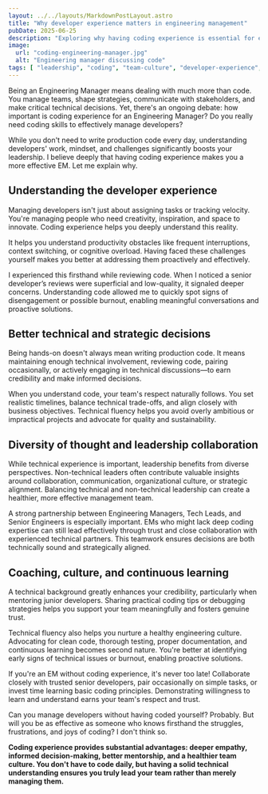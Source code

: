 ```yaml
---
layout: ../../layouts/MarkdownPostLayout.astro
title: "Why developer experience matters in engineering management"
pubDate: 2025-06-25
description: "Exploring why having coding experience is essential for effective Engineering Management, from building empathy to making better technical decisions."
image:
  url: "coding-engineering-manager.jpg"
  alt: "Engineering manager discussing code"
tags: [ "leadership", "coding", "team-culture", "developer-experience", "mentorship", "technical-decision-making"]
---
```

Being an Engineering Manager means dealing with much more than code. You manage teams, shape strategies, communicate with stakeholders, and make critical technical decisions. Yet, there's an ongoing debate: how important is coding experience for an Engineering Manager? Do you really need coding skills to effectively manage developers?

While you don't need to write production code every day, understanding developers' work, mindset, and challenges significantly boosts your leadership. I believe deeply that having coding experience makes you a more effective EM. Let me explain why.

## Understanding the developer experience

Managing developers isn't just about assigning tasks or tracking velocity. You're managing people who need creativity, inspiration, and space to innovate. Coding experience helps you deeply understand this reality.

It helps you understand productivity obstacles like frequent interruptions, context switching, or cognitive overload. Having faced these challenges yourself makes you better at addressing them proactively and effectively.

I experienced this firsthand while reviewing code. When I noticed a senior developer’s reviews were superficial and low-quality, it signaled deeper concerns. Understanding code allowed me to quickly spot signs of disengagement or possible burnout, enabling meaningful conversations and proactive solutions.

## Better technical and strategic decisions

Being hands-on doesn't always mean writing production code. It means maintaining enough technical involvement, reviewing code, pairing occasionally, or actively engaging in technical discussions—to earn credibility and make informed decisions.

When you understand code, your team's respect naturally follows. You set realistic timelines, balance technical trade-offs, and align closely with business objectives. Technical fluency helps you avoid overly ambitious or impractical projects and advocate for quality and sustainability.

## Diversity of thought and leadership collaboration

While technical experience is important, leadership benefits from diverse perspectives. Non-technical leaders often contribute valuable insights around collaboration, communication, organizational culture, or strategic alignment. Balancing technical and non-technical leadership can create a healthier, more effective management team.

A strong partnership between Engineering Managers, Tech Leads, and Senior Engineers is especially important. EMs who might lack deep coding expertise can still lead effectively through trust and close collaboration with experienced technical partners. This teamwork ensures decisions are both technically sound and strategically aligned.

## Coaching, culture, and continuous learning

A technical background greatly enhances your credibility, particularly when mentoring junior developers. Sharing practical coding tips or debugging strategies helps you support your team meaningfully and fosters genuine trust.

Technical fluency also helps you nurture a healthy engineering culture. Advocating for clean code, thorough testing, proper documentation, and continuous learning becomes second nature. You're better at identifying early signs of technical issues or burnout, enabling proactive solutions.

If you're an EM without coding experience, it's never too late! Collaborate closely with trusted senior developers, pair occasionally on simple tasks, or invest time learning basic coding principles. Demonstrating willingness to learn and understand earns your team's respect and trust.


Can you manage developers without having coded yourself? Probably. But will you be as effective as someone who knows firsthand the struggles, frustrations, and joys of coding? I don't think so.


**Coding experience provides substantial advantages: deeper empathy, informed decision-making, better mentorship, and a healthier team culture. You don't have to code daily, but having a solid technical understanding ensures you truly lead your team rather than merely managing them.**

